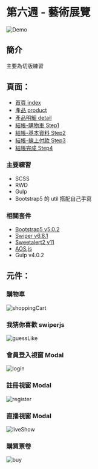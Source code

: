 # 第六週 - 藝術展覽

![Demo](https://i.imgur.com/itZyIpf.jpg)


## 簡介
主要為切版練習
## 頁面：
- [首頁 index](https://exhibinection.haroldzhenidv.me/)
- [產品 product](https://exhibinection.haroldzhenidv.me/product.html)
- [產品明細 detail](https://exhibinection.haroldzhenidv.me/detail.html)
- [結帳-購物車 Step1](https://exhibinection.haroldzhenidv.me/checkout-1.html)
- [結帳-基本資料 Step2](https://exhibinection.haroldzhenidv.me/checkout-2.html)
- [結帳-線上付款 Step3](https://exhibinection.haroldzhenidv.me/checkout-3.html)
- [結帳完成 Step4](https://exhibinection.haroldzhenidv.me/checkout-4.html)


### 主要練習
+ SCSS
+ RWD
+ Gulp
+ Bootstrap5 的 util 搭配自己手寫

### 相關套件
- [Bootstrap5 v5.0.2](https://getbootstrap.com/)
- [Swiper v6.8.1](https://swiperjs.com/)
- [Sweetalert2 v11](https://sweetalert2.github.io/)
- [AOS.js](https://michalsnik.github.io/aos/)
- Gulp v4.0.2

## 元件：
### 購物車
![shoppingCart](https://i.imgur.com/gGzeXAv.jpg)
### 我猜你喜歡 swiperjs
![guessLike](https://i.imgur.com/La6DWA9.jpg)
### 會員登入視窗 Modal
![login](https://i.imgur.com/BjtdK9Q.jpg)
### 註冊視窗 Modal
![register](https://i.imgur.com/NXN1pha.jpg)
### 直播視窗 Modal
![liveShow](https://i.imgur.com/QHfwCkF.jpg)
### 購買票卷
![buy](https://i.imgur.com/1cKzztV.jpg)
